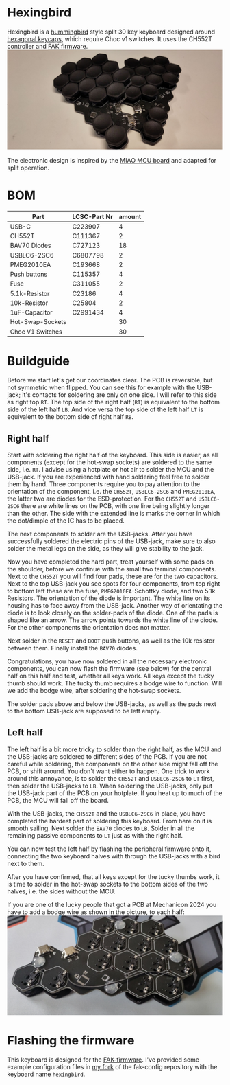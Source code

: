 # Hexingbird
Hexingbird is a [hummingbird](https://github.com/PJE66/hummingbird) style split 30 key keyboard designed around [hexagonal keycaps](https://hw.s-ol.nu/HEX-keycaps/), which require Choc v1 switches.
It uses the CH552T controller and [FAK firmware](https://github.com/semickolon/fak).
![front view of keyboard](image.jpg)

The electronic design is inspired by the [MIAO MCU board](https://github.com/kilipan/miao) and adapted for split operation.

# BOM
| Part             | LCSC-Part Nr | amount |
|------------------|--------------|--------|
| USB-C            | C223907      | 4      |
| CH552T           | C111367      | 2      |
| BAV70 Diodes     | C727123      | 18     |
| USBLC6-2SC6      | C6807798     | 2      |
| PMEG2010EA       | C193668      | 2      |
| Push buttons     | C115357      | 4      |
| Fuse             | C311055      | 2      |
| 5.1k-Resistor    | C23186       | 4      |
| 10k-Resistor     | C25804       | 2      |
| 1uF-Capacitor    | C2991434     | 4      |
| Hot-Swap-Sockets |              | 30     |
| Choc V1 Switches |              | 30     |

# Buildguide
Before we start let's get our coordinates clear.
The PCB is reversible, but not symmetric when flipped.
You can see this for example with the USB-jack; it's contacts for soldering are only on one side.
I will refer to this side as right top `RT`.
The top side of the right half (`RT`) is equivalent to the bottom side of the left half `LB`.
And vice versa the top side of the left half `LT` is equivalent to the bottom side of right half `RB`.

## Right half
Start with soldering the right half of the keyboard.
This side is easier, as all components (except for the hot-swap sockets) are soldered to the same side, i.e. `RT`.
I advise using a hotplate or hot air to solder the MCU and the USB-jack.
If you are experienced with hand soldering feel free to solder them by hand.
Three components require you to pay attention to the orientation of the component, i.e. the `CH552T`, `USBLC6-2SC6` and `PMEG2010EA`, the latter two are diodes for the ESD-protection.
For the `CH552T` and `USBLC6-2SC6` there are white lines on the PCB, with one line being slightly longer than the other. The side with the extended line is marks the corner in which the dot/dimple of the IC has to be placed.

The next components to solder are the USB-jacks.
After you have successfully soldered the electric pins of the USB-jack, make sure to also solder the metal legs on the side, as they will give stability to the jack.

Now you have completed the hard part, treat yourself with some pads on the shoulder, before we continue with the small two terminal components.
Next to the `CH552T` you will find four pads, these are for the two capacitors.
Next to the top USB-jack you see spots for four components, from top right to bottom left these are the fuse, `PMEG2010EA`-Schottky diode, and two 5.1k Resistors.
The orientation of the diode is important.
The white line on its housing has to face away from the USB-jack.
Another way of orientating the diode is to look closely on the solder-pads of the diode.
One of the pads is shaped like an arrow.
The arrow points towards the white line of the diode.
For the other components the orientation does not matter.

Next solder in the `RESET` and `BOOT` push buttons, as well as the 10k resistor between them.
Finally  install the `BAV70` diodes.

Congratulations, you have now soldered in all the necessary electronic components, you can now flash the firmware (see below) for the central half on this half and test, whether all keys work. All keys except the tucky thumb should work. The tucky thumb requires a bodge wire to function. Will we add the bodge wire, after soldering the hot-swap sockets.

The solder pads above and below the USB-jacks, as well as the pads next to the bottom USB-jack are supposed to be left empty.

## Left half
The left half is a bit more tricky to solder than the right half, as the MCU and the USB-jacks are soldered to different sides of the PCB.
If you are not careful while soldering, the components on the other side might fall off the PCB, or shift around. You don't want either to happen.
One trick to work around this annoyance, is to solder the `CH552T` and `USBLC6-2SC6` to `LT` first, then solder the USB-jacks to `LB`. When soldering the USB-jacks, only put the USB-jack part of the PCB on your hotplate.
If you heat up to much of the PCB, the MCU will fall off the board.

With the USB-jacks, the `CH552T` and the `USBLC6-2SC6` in place, you have completed the hardest part of soldering this keyboard.
From here on it is smooth sailing.
Next solder the `BAV70` diodes to `LB`.
Solder in all the remaining passive components to `LT` just as with the right half.

You can now test the left half by flashing the peripheral firmware onto it, connecting the two keyboard halves with through the USB-jacks with a bird next to them.

After you have confirmed, that all keys except for the tucky thumbs work, it is time to solder in the hot-swap sockets to the bottom sides of the two halves, i.e. the sides without the MCU.

If you are one of the lucky people that got a PCB at Mechanicon 2024 you have to add a bodge wire as shown in the picture, to each half:
![bodge wire](bodge.jpg)

# Flashing the firmware
This keyboard is designed for the [FAK-firmware](https://github.com/semickolon/fak).
I've provided some example configuration files in [my fork](https://github.com/ThePurox/fak-config) of the fak-config repository with the keyboard name `hexingbird`.
